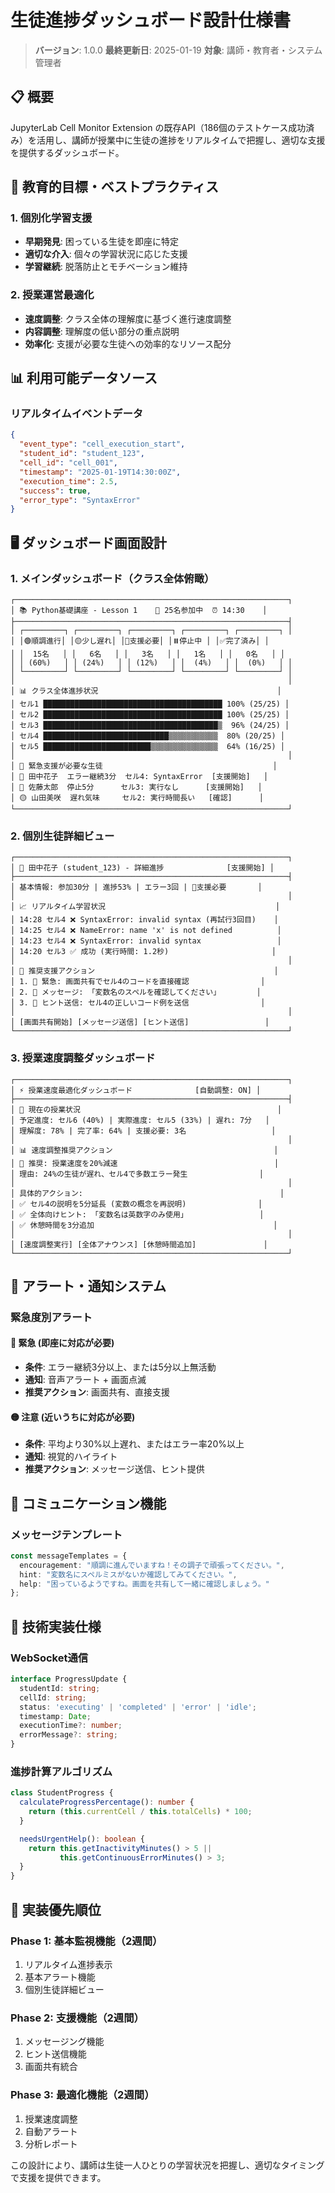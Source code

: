 # 生徒進捗ダッシュボード設計仕様書

> **バージョン**: 1.0.0
> **最終更新日**: 2025-01-19
> **対象**: 講師・教育者・システム管理者

## 📋 概要

JupyterLab Cell Monitor Extension の既存API（186個のテストケース成功済み）を活用し、講師が授業中に生徒の進捗をリアルタイムで把握し、適切な支援を提供するダッシュボード。

## 🎯 教育的目標・ベストプラクティス

### 1. 個別化学習支援
- **早期発見**: 困っている生徒を即座に特定
- **適切な介入**: 個々の学習状況に応じた支援
- **学習継続**: 脱落防止とモチベーション維持

### 2. 授業運営最適化
- **速度調整**: クラス全体の理解度に基づく進行速度調整
- **内容調整**: 理解度の低い部分の重点説明
- **効率化**: 支援が必要な生徒への効率的なリソース配分

## 📊 利用可能データソース

### リアルタイムイベントデータ
```json
{
  "event_type": "cell_execution_start",
  "student_id": "student_123",
  "cell_id": "cell_001",
  "timestamp": "2025-01-19T14:30:00Z",
  "execution_time": 2.5,
  "success": true,
  "error_type": "SyntaxError"
}
```

## 🖥️ ダッシュボード画面設計

### 1. メインダッシュボード（クラス全体俯瞰）

```
┌─────────────────────────────────────────────────────────────┐
│ 📚 Python基礎講座 - Lesson 1    👥 25名参加中  ⏰ 14:30    │
├─────────────────────────────────────────────────────────────┤
│ ┌─────────┐ ┌─────────┐ ┌─────────┐ ┌─────────┐ ┌─────────┐ │
│ │🟢順調進行│ │🟡少し遅れ│ │🔴支援必要│ │⏸️停止中 │ │✅完了済み│ │
│ │  15名   │ │   6名   │ │   3名   │ │   1名   │ │   0名   │ │
│ │ (60%)   │ │ (24%)   │ │ (12%)   │ │  (4%)   │ │  (0%)   │ │
│ └─────────┘ └─────────┘ └─────────┘ └─────────┘ └─────────┘ │
│                                                             │
│ 📊 クラス全体進捗状況                                        │
│ セル1 ████████████████████████████████████████ 100% (25/25) │
│ セル2 ████████████████████████████████████████ 100% (25/25) │
│ セル3 ███████████████████████████████████████▒  96% (24/25) │
│ セル4 ████████████████████████████▒▒▒▒▒▒▒▒▒▒▒  80% (20/25) │
│ セル5 ████████████████████████▒▒▒▒▒▒▒▒▒▒▒▒▒▒▒  64% (16/25) │
│                                                             │
│ 🚨 緊急支援が必要な生徒                                      │
│ 🔴 田中花子  エラー継続3分  セル4: SyntaxError  [支援開始]   │
│ 🔴 佐藤太郎  停止5分      セル3: 実行なし      [支援開始]   │
│ 🟡 山田美咲  遅れ気味     セル2: 実行時間長い   [確認]      │
└─────────────────────────────────────────────────────────────┘
```

### 2. 個別生徒詳細ビュー

```
┌─────────────────────────────────────────────────────────────┐
│ 👤 田中花子 (student_123) - 詳細進捗              [支援開始] │
├─────────────────────────────────────────────────────────────┤
│ 基本情報: 参加30分 | 進捗53% | エラー3回 | 🔴支援必要       │
│                                                             │
│ 📈 リアルタイム学習状況                                      │
│ 14:28 セル4 ❌ SyntaxError: invalid syntax (再試行3回目)    │
│ 14:25 セル4 ❌ NameError: name 'x' is not defined          │
│ 14:23 セル4 ❌ SyntaxError: invalid syntax                 │
│ 14:20 セル3 ✅ 成功 (実行時間: 1.2秒)                       │
│                                                             │
│ 🎯 推奨支援アクション                                        │
│ 1. 🔴 緊急: 画面共有でセル4のコードを直接確認                │
│ 2. 💬 メッセージ: 「変数名のスペルを確認してください」        │
│ 3. 📝 ヒント送信: セル4の正しいコード例を送信                │
│                                                             │
│ [画面共有開始] [メッセージ送信] [ヒント送信]                 │
└─────────────────────────────────────────────────────────────┘
```

### 3. 授業速度調整ダッシュボード

```
┌─────────────────────────────────────────────────────────────┐
│ ⚡ 授業速度最適化ダッシュボード              [自動調整: ON] │
├─────────────────────────────────────────────────────────────┤
│ 🎯 現在の授業状況                                            │
│ 予定進度: セル6 (40%) | 実際進度: セル5 (33%) | 遅れ: 7分   │
│ 理解度: 78% | 完了率: 64% | 支援必要: 3名                   │
│                                                             │
│ 📊 速度調整推奨アクション                                    │
│ 🔴 推奨: 授業速度を20%減速                                   │
│ 理由: 24%の生徒が遅れ、セル4で多数エラー発生                │
│                                                             │
│ 具体的アクション:                                            │
│ ✅ セル4の説明を5分延長 (変数の概念を再説明)                │
│ ✅ 全体向けヒント: 「変数名は英数字のみ使用」                │
│ ✅ 休憩時間を3分追加                                        │
│                                                             │
│ [速度調整実行] [全体アナウンス] [休憩時間追加]               │
└─────────────────────────────────────────────────────────────┘
```

## 🚨 アラート・通知システム

### 緊急度別アラート

#### 🔴 緊急 (即座に対応が必要)
- **条件**: エラー継続3分以上、または5分以上無活動
- **通知**: 音声アラート + 画面点滅
- **推奨アクション**: 画面共有、直接支援

#### 🟡 注意 (近いうちに対応が必要)
- **条件**: 平均より30%以上遅れ、またはエラー率20%以上
- **通知**: 視覚的ハイライト
- **推奨アクション**: メッセージ送信、ヒント提供

## 💬 コミュニケーション機能

### メッセージテンプレート
```typescript
const messageTemplates = {
  encouragement: "順調に進んでいますね！その調子で頑張ってください。",
  hint: "変数名にスペルミスがないか確認してみてください。",
  help: "困っているようですね。画面を共有して一緒に確認しましょう。"
};
```

## 🔧 技術実装仕様

### WebSocket通信
```typescript
interface ProgressUpdate {
  studentId: string;
  cellId: string;
  status: 'executing' | 'completed' | 'error' | 'idle';
  timestamp: Date;
  executionTime?: number;
  errorMessage?: string;
}
```

### 進捗計算アルゴリズム
```typescript
class StudentProgress {
  calculateProgressPercentage(): number {
    return (this.currentCell / this.totalCells) * 100;
  }

  needsUrgentHelp(): boolean {
    return this.getInactivityMinutes() > 5 ||
           this.getContinuousErrorMinutes() > 3;
  }
}
```

## 🚀 実装優先順位

### Phase 1: 基本監視機能（2週間）
1. リアルタイム進捗表示
2. 基本アラート機能
3. 個別生徒詳細ビュー

### Phase 2: 支援機能（2週間）
1. メッセージング機能
2. ヒント送信機能
3. 画面共有統合

### Phase 3: 最適化機能（2週間）
1. 授業速度調整
2. 自動アラート
3. 分析レポート

この設計により、講師は生徒一人ひとりの学習状況を把握し、適切なタイミングで支援を提供できます。
